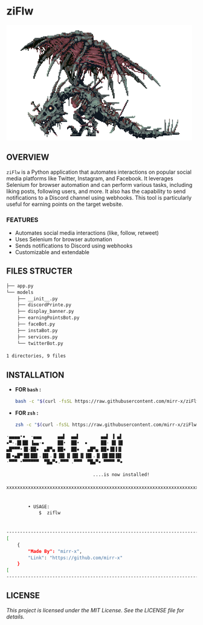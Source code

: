 # ziFlw 

![xx](image/b.gif)


## OVERVIEW

`ziFlw` is a Python application that automates interactions on popular social media platforms like Twitter, Instagram, and Facebook. It leverages Selenium for browser automation and can perform various tasks, including liking posts, following users, and more. It also has the capability to send notifications to a Discord channel using webhooks. This tool is particularly useful for earning points on the target website. 

### FEATURES

- Automates social media interactions (like, follow, retweet)
- Uses Selenium for browser automation
- Sends notifications to Discord using webhooks
- Customizable and extendable

##  FILES STRUCTER
```sh
├── app.py
└── models
    ├── __init__.py
    ├── discordPrinte.py
    ├── display_banner.py
    ├── earningPointsBot.py
    ├── faceBot.py
    ├── instaBot.py
    ├── services.py
    └── twitterBot.py

1 directories, 9 files
```

## INSTALLATION
* **FOR `bash` :**

    ```sh
    bash -c "$(curl -fsSL https://raw.githubusercontent.com/mirr-x/ziFlw/master/bin/install_bash.sh)"
    ```
* **FOR `zsh` :**

    ```sh
    zsh -c "$(curl -fsSL https://raw.githubusercontent.com/mirr-x/ziFlw/master/bin/install_zsh.sh)"
    ```

```sh
·▄▄▄▄•▪  ·▄▄▄      ▄▄▌  ▄▄▌        ▄▄▌ ▐ ▄▌
▪▀·.█▌██ ▐▄▄·▪     ██•  ██•  ▪     ██· █▌▐█
▄█▀▀▀•▐█·██▪  ▄█▀▄ ██▪  ██▪   ▄█▀▄ ██▪▐█▐▐▌
█▌▪▄█▀▐█▌██▌.▐█▌.▐▌▐█▌▐▌▐█▌▐▌▐█▌.▐▌▐█▌██▐█▌
·▀▀▀ •▀▀▀▀▀▀  ▀█▄▀▪.▀▀▀ .▀▀▀  ▀█▄▀▪ ▀▀▀▀ ▀▪   
                                   
                                ....is now installed!

xxxxxxxxxxxxxxxxxxxxxxxxxxxxxxxxxxxxxxxxxxxxxxxxxxxxxxxxxxxxxxxxxxxxxxxxxxx
                                                                          X
                                                                          X
        • USAGE:                                                          X
            $  ziflw                                                      X
                                                                          X
                                                                          X
--------------------------------------------------------------------------%
[                                                                         |
    {                                                                     |
        "Made By": "mirr-x",                                              |
        "Link": "https://github.com/mirr-x"                               |
    }                                                                     |
[                                                                         |
--------------------------------------------------------------------------%
```

## LICENSE

*This project is licensed under the MIT License. See the LICENSE file for details.*
